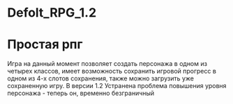 # Defolt_RPG_1.2
Простая рпг
=======
Игра на данный момент позволяет создать персонажа в одном из четырех классов, имеет возможность сохранить игровой прогресс в одном из 4-х слотов сохранения, также можно загрузить уже сохраненную игру.
В версии 1.2 Устранена проблема повышения уровня персонажа - теперь он, временно безграничный
